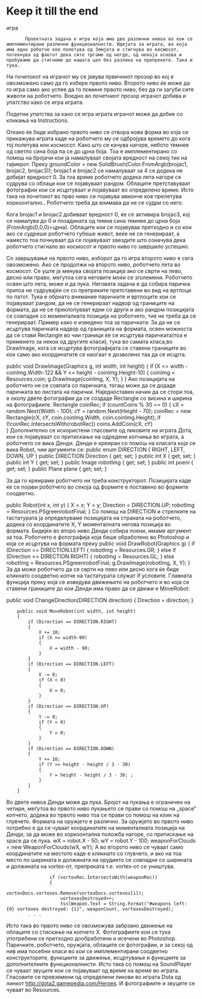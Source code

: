 Keep it till the end
===========
игра
      
      
           Проектната задача е игра која има две различни нивоа во кои се имплементирани различни функционалности. Идејата за играта, во која има едно роботче кое полетува од Земјата и стигнува во космосот, потекнува од фактот дека сите тргаме од негде, од некоја основа и пробуваме да стигнеме до нашата цел без разлика на препреките. Така и тука. 
На почетокот на играчот му се јавува првичниот прозор во кој е овозможено само да го избере првото ниво. Второто ниво ќе може да го игра само ако успее да го помине првото ниво, без да ги загуби сите животи на роботчето. Воедно во почетниот прозор играчот добива и упатство како се игра играта.


Подетни упатства за како се игра играта играчот може да добие со кликања на Instructions.

Откако ќе биде избрано првото ниво се отвора нова форма во која се прикажува играта каде на роботчето му се одбројува времето до кога тој полетува кон космосот.  Како што се качува нагоре, небото темнее од светло сина боја па се до црна боја. Тоа е имплементирано со помош на бројачи кои ја намалуваат својата вредност на секој тик на тајмерот. Преку groundColor = new SolidBrush(Color.FromArgb(brojac1, brojac2, brojac3));
 brojac1 и brojac2 се намалуваат за 4 се додека не добијат вредност 0. За тоа време роботчето додека лета нагоре се судрува со облаци кои се појавуваат рандом. Облаците претставуваат фотографии кои се исцртуваат и појавуваат во определено време. 
Исто така на почетокот во прво ниво се појавува авионче кое прелетува хоризонтално.. Роботчето треба да внимава да не се судри со него.

Кога brojac1 и brojac2 добиваат вредност 0, ќе се активира brojac3, кој се намалува до 0 и позадината од темна сина темнее до црна боја (FromArgb(0,0,0)=црна). Облаците кои се појавуваа претходно и со кои ако се судреше роботчето губеше живот, веќе не се генерираат, а наместо тоа почнуваат да се појавуваат ѕвездите што означува дека роботчето стигнало во космосот и првото ниво го завршило успешно.

Со завршување на првото ниво, изборот да го игра второто ниво е сега овозможено. Ако се продолжи на второто ниво, роботчето лета во космосот. Се уште ја менува својата позиција ако се сврти на лево, десно или право, меѓутоа сега неговите моќи се зголемени. Роботчето освен што лета, може и да пука. Неговата задача е да собира паричка притоа не судрувајќи се со препреките претставени во вид на вртлоци по патот. Тука е обрнато внимание паричките и вртлоците кои се појавуваат рандом, да не се генерираат надвор од границите на формата, да не се преклопуваат едни со други и ако рандом позицијата се совпадне со моменталната позиција на роботчето, тие не треба да се генерираат. Пример како е изведено тоа за паричката:
За да не се исцртува паричката надвор од границита на формата, освен можноста да се стави Rectangle во чии граници ќе се исцртува паричката(тоа е применето за некои од другите класи), тука во самата класа,во DrawImage, кога се исцртува фотографијата се ставени границите во кои само ако координатите се наоѓаат е дозволено таа да се исцрта.

  public void DrawImage(Graphics g, int width, int height)
        {
            if (X <= width - coinImg.Width-122 && Y <= height - coinImg.Height-10)
            {
                coinImg = Resources.coin;
                g.DrawImage(coinImg, X, Y);
            }
        }
Ако позицијата на роботчето не се совпаѓа со паричката, тогаш може да се додаде паричката во листата на парички. Наједноставен начин да се стори тоа, е околу двете фотографии да се создаде Rectangle со висина и ширина на фотографиите. 
  Rectangle coinRec;
            if (countCoins % 30 == 0)
            {
                cX = random.Next(Width - 100);
                cY = random.Next(Height - 70);
              coinRec = new Rectangle(cX, cY, coin.coinImg.Width, coin.coinImg.Height);
                if (!coinRec.IntersectsWith(robotRec))
                coins.AddCoin(cX, cY)             
            }
Дополнително се искористени гласовите од ликовите на играта Дота, кои се појавуваат со притискање на одредени копчиња во играта, а роботчето се вика Денди.
Денди е креиран со помош на класата која се вика Robot, чии аргументи се:
   public enum DIRECTION
        {
            RIGHT,
            LEFT,
            DOWN,
            UP
        }
        public DIRECTION Direction { get; set; }
        public int X { get; set; }
        public int Y { get; set; }
        public Image robotImg { get; set; }
        public int poeni { get; set; }
        public Plane plane { get; set; }

За да го креираме роботчето ни треба конструкторот.  Позицијата каде ќе се појави роботчето во секоја од формите е поставено во формите соодветно.

public Robot(int x, int y)
        {
            X = x;
            Y = y;
            Direction = DIRECTION.UP;
            robotImg = Resources.PSgreenrobotFinal;
}
Со помош на DIRECTION и стрелките на тастатурата  ја определуваме позицијата на страната на роботчето, додека со координатите X, Y моменталната негова позиција во формата. Бидејќи во второ ниво Денди собира поени, имаме аргумент за тоа. Роботчето е фотографија која беше обработено во Photoshop и која се исцртува на формата преку
  public void DrawRobot(Graphics g)
        {
            if (Direction == DIRECTION.LEFT)
            {
                robotImg = Resources.GR;
            }
            else if (Direction == DIRECTION.RIGHT)
            {
                robotImg = Resources.GL;
            }
            else
            robotImg = Resources.PSgreenrobotFinal;
            g.DrawImage(robotImg, X, Y);
        }
За да може роботчето да се сврти на лево или десно кога ќе биде кликнато соодветно копче на тастатурата служат if условите. Главната функција преку која се изведува движењето на роботчето и во која се ставени границите до кои Денди има право да се движи е MoveRobot: 

public void ChangeDirection(DIRECTION direction)
        {
            Direction = direction;
        }

        public void MoveRobot(int width, int height)
        {
            if (Direction == DIRECTION.RIGHT)
            {
                X += 10;
                if (X >= width-90)
                {
                    X = width - 90;
                }
            }
            if (Direction == DIRECTION.LEFT)
            {               
                X -= 8;
                if (X < 0)
                {
                    X = 0;
                }
            }
            if (Direction == DIRECTION.UP)
            {
                Y -= 8;
                if (Y < 0)
                {
                    Y = 0;
                }
            }
            if (Direction == DIRECTION.DOWN)
            {
                Y += 10;
                if (Y >= height - height / 3 - 30)
                {
                    Y = height - height / 3 - 30; ;
                }
            }
        }
Во двете нивоа Денди може да пука. Бројот на пукања е ограничен на четири, меѓутоа во првото ниво пукањето се прави со помош на  „space“ копчето, додека во првото ниво тоа се прави со помош на клик на глувчето. Формата на оружјето е различно. За оружјето во првото ниво потребно е да се чуваат координатите на моменталната позиција на Денди, за да може во хоризонтална положба нагоре, со притискање на space да се пука.
 wX = robot.X - 50;
                wY = robot.Y - 100;
                weaponForClouds = new WeaponForClouds(wX, wY);
 А во второто ниво се чуваат само координатите на местото каде е кликнато со глувчето, и ако на тоа место по ширината и должината на орудието се совпадне со ширината и должината на vortex-от, препреката т.е. vortex-от се уништува.

                    if (vortexRec.IntersectsWith(weaponRec))
                    {
                        vortexDocs.vortexes.Remove(vortexDocs.vortexes[i]);
                        vortexesDestroyed++;
                        tsslWeapon.Text = String.Format("#weapons left: {0} vortexes destroyed: {1}", weaponCount, vortexesDestroyed);
 			. . .
 Исто така во првото ниво се овозможува забрзано движење на облаците со стискање на копчето X.
Фотографиите кои се тука употребени се претходно дообработени и исечени во Photoshop. Паричките, роботчето, оружјата, облаците се фотографии, и за секој од нив има посебни класи во кои се имплементирани соодветно конструкторите, функциите за движење, исцртување и функциите за дополнителните функционалнисти. Исто така со помош на SoundPlayer се чуваат звуците кои се појавуваат од време на време во играта. Гласовите се превземени од определени ликови во играта Dota од линкот http://dota2.gamepedia.com/Heroes.
И фотографиите и звуците се чуваат во Resources.
